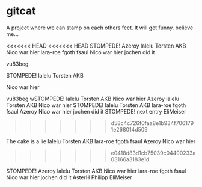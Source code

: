 # gitcat
A project where we can stamp on each others feet.
It will get funny. believe me...

<<<<<<< HEAD
<<<<<<< HEAD
STOMPEDE! Azeroy lalelu Torsten AKB Nico war hier lara-roe fgoth 
fsaul Nico war hier jochen did it






vu83beg

STOMPEDE! lalelu
Torsten AKB

Nico war hier












vu83beg
wSTOMPEDE! lalelu
Torsten AKB
Nico war hier
Azeroy lalelu Torsten AKB Nico war hier
STOMPEDE! lalelu Torsten AKB lara-roe fgoth fsaul Azeroy Nico war hier jochen did it
STOMPEDE!
next entry EliMeiser



















>>>>>>> d58c4c726f0faa8e1b934f7061791e268014d509





The cake is a lie lalelu Torsten AKB lara-roe fgoth fsaul Azeroy Nico war hier
>>>>>>> e0418d83d1cb75039c04490233a03166a3183e1d

STOMPEDE! Azeroy lalelu Torsten AKB Nico war hier lara-roe fgoth 
fsaul Nico war hier jochen did it AsterH Philipp EliMeiser
